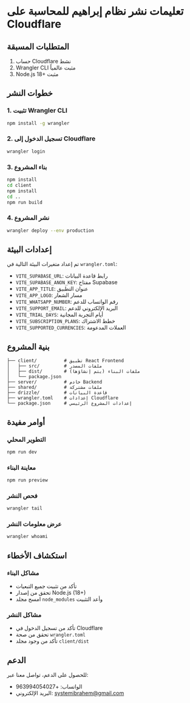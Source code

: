 # تعليمات نشر نظام إبراهيم للمحاسبة على Cloudflare

## المتطلبات المسبقة

1. حساب Cloudflare نشط
2. Wrangler CLI مثبت عالمياً
3. Node.js 18+ مثبت

## خطوات النشر

### 1. تثبيت Wrangler CLI
```bash
npm install -g wrangler
```

### 2. تسجيل الدخول إلى Cloudflare
```bash
wrangler login
```

### 3. بناء المشروع
```bash
npm install
cd client
npm install
cd ..
npm run build
```

### 4. نشر المشروع
```bash
wrangler deploy --env production
```

## إعدادات البيئة

تم إعداد متغيرات البيئة التالية في `wrangler.toml`:

- `VITE_SUPABASE_URL`: رابط قاعدة البيانات
- `VITE_SUPABASE_ANON_KEY`: مفتاح Supabase
- `VITE_APP_TITLE`: عنوان التطبيق
- `VITE_APP_LOGO`: مسار الشعار
- `VITE_WHATSAPP_NUMBER`: رقم الواتساب للدعم
- `VITE_SUPPORT_EMAIL`: البريد الإلكتروني للدعم
- `VITE_TRIAL_DAYS`: أيام التجربة المجانية
- `VITE_SUBSCRIPTION_PLANS`: خطط الاشتراك
- `VITE_SUPPORTED_CURRENCIES`: العملات المدعومة

## بنية المشروع

```
├── client/          # تطبيق React Frontend
│   ├── src/         # ملفات المصدر
│   ├── dist/        # ملفات البناء (يتم إنشاؤها)
│   └── package.json
├── server/          # خادم Backend
├── shared/          # ملفات مشتركة
├── drizzle/         # قاعدة البيانات
├── wrangler.toml    # إعدادات Cloudflare
└── package.json     # إعدادات المشروع الرئيسي
```

## أوامر مفيدة

### التطوير المحلي
```bash
npm run dev
```

### معاينة البناء
```bash
npm run preview
```

### فحص النشر
```bash
wrangler tail
```

### عرض معلومات النشر
```bash
wrangler whoami
```

## استكشاف الأخطاء

### مشاكل البناء
- تأكد من تثبيت جميع التبعيات
- تحقق من إصدار Node.js (18+)
- امسح مجلد `node_modules` وأعد التثبيت

### مشاكل النشر
- تأكد من تسجيل الدخول في Cloudflare
- تحقق من صحة `wrangler.toml`
- تأكد من وجود مجلد `client/dist`

## الدعم

للحصول على الدعم، تواصل معنا عبر:
- الواتساب: +963994054027
- البريد الإلكتروني: systemibrahem@gmail.com
